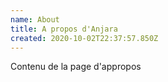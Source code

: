 ```yaml
---
name: About
title: A propos d'Anjara
created: 2020-10-02T22:37:57.850Z
---
```


Contenu de la page d'appropos
